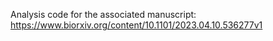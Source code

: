 Analysis code for the associated manuscript: https://www.biorxiv.org/content/10.1101/2023.04.10.536277v1